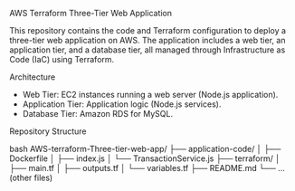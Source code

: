  AWS Terraform Three-Tier Web Application

This repository contains the code and Terraform configuration to deploy a three-tier web application on AWS. The application includes a web tier, an application tier, and a database tier, all managed through Infrastructure as Code (IaC) using Terraform.

 Architecture

- Web Tier: EC2 instances running a web server (Node.js application).
- Application Tier: Application logic (Node.js services).
- Database Tier: Amazon RDS for MySQL.

 Repository Structure

bash
AWS-terraform-Three-tier-web-app/
├── application-code/
│   ├── Dockerfile
│   ├── index.js
│   └── TransactionService.js
├── terraform/
│   ├── main.tf
│   ├── outputs.tf
│   └── variables.tf
├── README.md
└── ... (other files)

